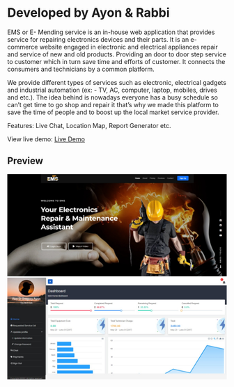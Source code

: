 # Developed by Ayon & Rabbi
EMS or E- Mending service is an in-house web application that provides service for repairing electronics devices and their parts. It is an e-commerce website engaged 
in electronic and electrical appliances repair and service of new and old products. Providing an door to door step service to customer which in turn save time and 
efforts of customer. It connects the consumers and technicians by a common platform.

We provide different types of services such as electronic, electrical gadgets and industrial automation (ex: - TV, AC, computer, laptop, mobiles, drives and etc.). 
The idea behind is nowadays everyone has a busy schedule so can’t get time to go shop and repair it that’s why we made this platform to save the time of people and 
to boost up the local market service provider. 

Features: Live Chat, Location Map, Report Generator etc.

View live demo: [Live Demo](https://thebackoffice.info)

## Preview

<img src="static\images\preview-1.jpeg">
<img src="static\images\preview-2.jpeg">
